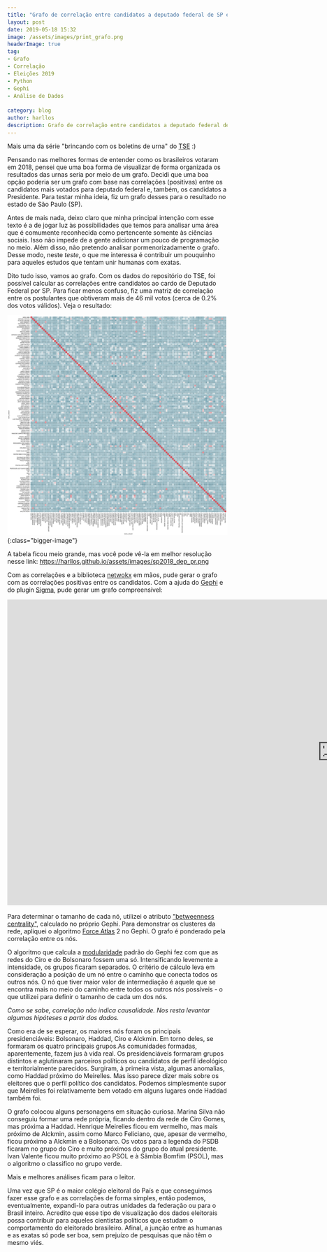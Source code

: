 ```yaml
---
title: "Grafo de correlação entre candidatos a deputado federal de SP em 2018"
layout: post
date: 2019-05-18 15:32
image: /assets/images/print_grafo.png
headerImage: true
tag:
- Grafo
- Correlação
- Eleições 2019
- Python
- Gephi
- Análise de Dados

category: blog
author: harllos
description: Grafo de correlação entre candidatos a deputado federal de SP em 2018.
---
```


Mais uma da série "brincando com os boletins de urna" do [TSE](http://www.tse.jus.br/eleicoes/estatisticas/repositorio-de-dados-eleitorais-1/repositorio-de-dados-eleitorais-resultado-2014-resultados) :)

Pensando nas melhores formas de entender como os brasileiros votaram em 2018, pensei que uma boa forma de visualizar de forma organizada os resultados das urnas seria por meio de um grafo. Decidi que uma boa opção poderia ser um grafo com base nas correlações (positivas) entre os candidatos mais votados para deputado federal e, também, os candidatos a Presidente. Para testar minha ideia, fiz um grafo desses para o resultado no estado de São Paulo (SP).

<span class="evidence">Antes de mais nada, deixo claro que minha principal intenção com esse texto é a de jogar luz às possibilidades que temos para analisar uma área que é comumente reconhecida como pertencente somente às ciências sociais. Isso não impede de a gente adicionar um pouco de programação no meio. Além disso, não pretendo analisar pormenorizadamente o grafo. Desse modo, neste *teste*, o que me interessa é contribuir um pouquinho para aqueles estudos que tentam unir humanas com exatas. </span>

Dito tudo isso, vamos ao grafo. Com os dados do repositório do TSE, foi possível calcular as correlações entre candidatos ao cardo de Deputado Federal por SP. Para ficar menos confuso, fiz uma matriz de correlação entre os postulantes que obtiveram mais de 46 mil votos (cerca de 0.2% dos votos válidos). Veja o resultado:

![Correlação Geral](/assets/images/sp2018_dep_pr.png){:class="bigger-image"}

A tabela ficou meio grande, mas você pode vê-la em melhor resolução nesse link: https://harllos.github.io/assets/images/sp2018_dep_pr.png 

Com as correlações e a biblioteca [netwokx](https://networkx.github.io/documentation/stable/) em mãos, pude gerar o grafo com as correlações positivas entre os candidatos. Com a ajuda do [Gephi](https://gephi.org/) e do plugin [Sigma](http://sigmajs.org/), pude gerar um grafo compreensível:  

<iframe width="1500" height="700" src="https://harllos.github.io/network/grafo_sp_2018_depfed_pr.html#" frameborder="0" allowfullscreen></iframe>


Para determinar o tamanho de cada nó, utilizei o atributo ["betweenness centrality"](https://en.wikipedia.org/wiki/Betweenness_centrality#Weighted_networks), calculado no próprio Gephi. Para demonstrar os clusteres da rede, apliquei o algoritmo [Force Atlas](https://github.com/gephi/gephi/wiki/Force-Atlas-2) 2 no Gephi. O grafo é ponderado pela correlação entre os nós.

<div class="breaker"></div>

O algoritmo que calcula a [modularidade](https://github.com/gephi/gephi/wiki/Modularity) padrão do Gephi fez com que as redes do Ciro e do Bolsonaro fossem uma só. Intensificando levemente a intensidade, os grupos ficaram separados. O critério de cálculo leva em consideração a posição de um nó entre o caminho que conecta todos os outros nós. O nó que tiver maior valor de intermediação é aquele que se encontra mais no meio do caminho entre todos os outros nós possíveis - o que utilizei para definir o tamanho de cada um dos nós.

*Como se sabe, correlação não indica causalidade. Nos resta levantar algumas hipóteses a partir dos dados.*

Como era de se esperar, os maiores nós foram os principais presidenciáveis: Bolsonaro, Haddad, Ciro e Alckmin. Em torno deles, se formaram os quatro principais grupos.As comunidades formadas, aparentemente, fazem jus à vida real. Os presidenciáveis formaram grupos distintos e aglutinaram parceiros políticos ou candidatos de perfil ideológico e territorialmente parecidos. Surgiram, à primeira vista, algumas anomalias, como Haddad próximo do Meirelles. Mas isso parece dizer mais sobre os eleitores que o perfil político dos candidatos. Podemos simplesmente supor que Meirelles foi relativamente bem votado em alguns lugares onde Haddad também foi.

O grafo colocou alguns personagens em situação curiosa. Marina Silva não conseguiu formar uma rede própria, ficando dentro da rede de Ciro Gomes, mas próxima a Haddad. Henrique Meirelles ficou em vermelho, mas mais próximo de Alckmin, assim como Marco Feliciano, que, apesar de vermelho, ficou próximo a Alckmin e a Bolsonaro. Os votos para a legenda do PSDB ficaram no grupo do Ciro e muito próximos do grupo do atual presidente. Ivan Valente ficou muito próximo ao PSOL e à Sâmbia Bomfim (PSOL), mas o algoritmo o classifico no grupo verde.

Mais e melhores análises ficam para o leitor.

<div class="breaker"></div>

Uma vez que SP é o maior colégio eleitoral do País e que conseguimos fazer esse grafo e as correlações de forma simples, então podemos, eventualmente, expandi-lo para outras unidades da federação ou para o Brasil inteiro. Acredito que esse tipo de visualização dos dados eleitorais possa contribuir para aqueles cientistas políticos que estudam o comportamento do eleitorado brasileiro. Afinal, a junção entre as humanas e as exatas só pode ser boa, sem prejuízo de pesquisas que não têm o mesmo viés.